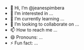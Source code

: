 - 👋 Hi, I’m @jeanespimbera
- 👀 I’m interested in ...
- 🌱 I’m currently learning ...
- 💞️ I’m looking to collaborate on ...
- 📫 How to reach me ...
- 😄 Pronouns: ...
- ⚡ Fun fact: ...

<!---
jeanespimbera/jeanespimbera is a ✨ special ✨ repository because its `README.md` (this file) appears on your GitHub profile.
You can click the Preview link to take a look at your changes.
--->
